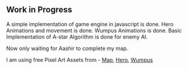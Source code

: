 ## Work in Progress

A simple implementation of game engine in javascript is done.
Hero Animations and movement is done.
Wumpus Animations is done.
Basic Implementation of A-star Algorithm is done for enemy AI.

Now only waiting for Aashir to complete my map.

I am using free Pixel Art Assets from - [Map](https://0x72.itch.io/16x16-dungeon-tileset), [Hero](), [Wumpus]()
